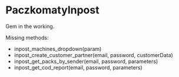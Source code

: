 # PaczkomatyInpost

Gem in the working.

Missing methods:
- inpost_machines_dropdown(param)
- inpost_create_customer_partner(email, password, customerData)
- inpost_get_packs_by_sender(email, password, parameters)
- inpost_get_cod_report(email, password, parameters)
